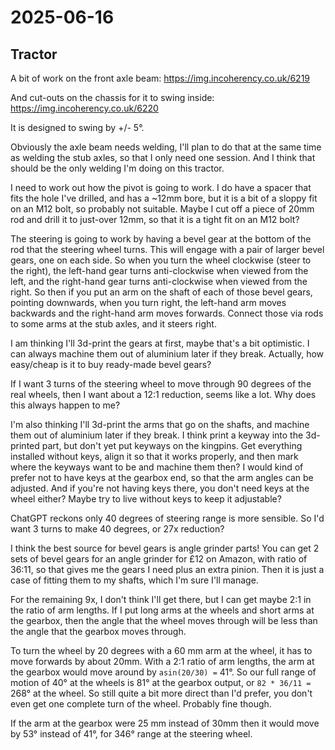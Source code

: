 # 2025-06-16

## Tractor

A bit of work on the front axle beam: https://img.incoherency.co.uk/6219

And cut-outs on the chassis for it to swing inside: https://img.incoherency.co.uk/6220

It is designed to swing by +/- 5&deg;.

Obviously the axle beam needs welding, I'll plan to do that at the same time as welding the stub axles, so that I only need one session. And I think
that should be the only welding I'm doing on this tractor.

I need to work out how the pivot is going to work. I do have a spacer that fits the hole I've drilled, and has a ~12mm bore, but it is a bit of
a sloppy fit on an M12 bolt, so probably not suitable. Maybe I cut off a piece of 20mm rod and drill it to just-over 12mm, so that it is a tight fit
on an M12 bolt?

The steering is going to work by having a bevel gear at the bottom of the rod that the steering wheel turns. This will engage with a pair of larger bevel
gears, one on each side. So when you turn the wheel clockwise (steer to the right), the left-hand gear turns anti-clockwise when viewed from the left,
and the right-hand gear turns anti-clockwise when viewed from the right. So then if you put an arm on the shaft of each of those bevel gears,
pointing downwards, when you turn right, the left-hand arm moves backwards and the right-hand arm moves forwards. Connect those via rods to some arms
at the stub axles, and it steers right.

I am thinking I'll 3d-print the gears at first, maybe that's a bit optimistic. I can always machine them out of aluminium later if they break.
Actually, how easy/cheap is it to buy ready-made bevel gears?

If I want 3 turns of the steering wheel to move through 90 degrees of the real wheels, then I want about a 12:1 reduction, seems like a lot. Why does
this always happen to me?

I'm also thinking I'll 3d-print the arms that go on the shafts, and machine them out of aluminium later if they break.
I think print a keyway into the 3d-printed part, but don't yet put keyways on the kingpins. Get everything installed without keys, align it so that
it works properly, and then mark where the keyways want to be and machine them then? I would kind of prefer not to have keys at the gearbox end,
so that the arm angles can be adjusted. And if you're not having keys there, you don't need keys at the wheel either? Maybe try to live without keys
to keep it adjustable?

ChatGPT reckons only 40 degrees of steering range is more sensible. So I'd want 3 turns to make 40 degrees, or 27x reduction?

I think the best source for bevel gears is angle grinder parts! You can get 2 sets of bevel gears for an angle grinder for £12 on Amazon,
with ratio of 36:11, so that gives me the gears I need plus an extra pinion. Then it is just a case of fitting them to my shafts, which
I'm sure I'll manage.

For the remaining 9x, I don't think I'll get there, but I can get maybe 2:1 in the ratio of arm lengths. If I put long arms at the wheels
and short arms at the gearbox, then the angle that the wheel moves through will be less than the angle that the gearbox moves through.

To turn the wheel by 20 degrees with a 60 mm arm at the wheel, it has to move forwards by about 20mm. With a 2:1 ratio of arm lengths, the
arm at the gearbox would move around by `asin(20/30) =` 41&deg;. So our full range of motion of 40&deg; at the wheels is 81&deg; at
the gearbox output, or `82 * 36/11 =` 268&deg; at the wheel. So still quite a bit more direct than I'd prefer, you don't even
get one complete turn of the wheel. Probably fine though.

If the arm at the gearbox were 25 mm instead of 30mm then it would move by 53&deg; instead of 41&deg;, for 346&deg; range at the steering
wheel.

